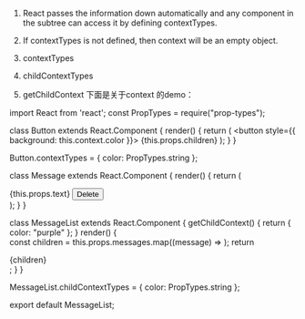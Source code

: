 
1. React passes the information down automatically and any component in the subtree can access 
   it by defining contextTypes.

2. If contextTypes is not defined, then context will be an empty object.
3. contextTypes
4. childContextTypes
5. getChildContext
下面是关于context 的demo：

import React from 'react';
const PropTypes = require("prop-types");

class Button extends React.Component {
    render() {
        return (
            <button style={{ background: this.context.color }}>
                {this.props.children}
            </button>
        );
    }
}

Button.contextTypes = {
    color: PropTypes.string
};


class Message extends React.Component {
    render() {
        return (
            <div>
                {this.props.text} <Button>Delete</Button>
            </div>
        );
    }
}

class MessageList extends React.Component {
    getChildContext() {
        return { color: "purple" };
    }
    render() {       
        const children = this.props.messages.map((message) =>
            <Message key={message.id} text={message.text} />
        );
        return <div>{children}</div>;
    }
}

MessageList.childContextTypes = {
    color: PropTypes.string
};

export default MessageList;
